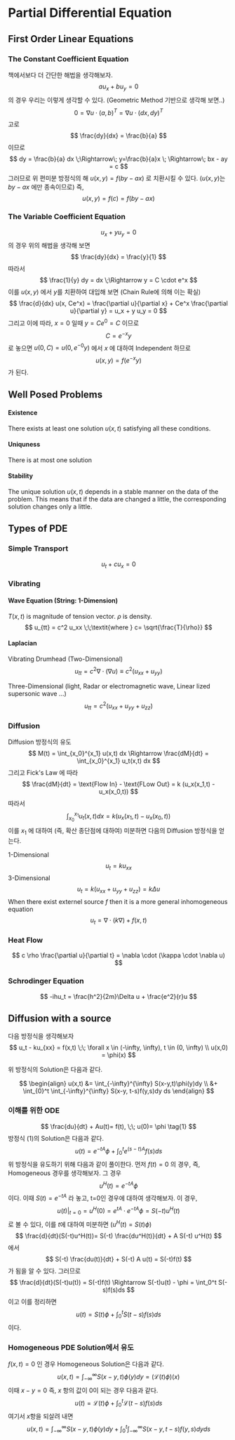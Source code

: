Partial Differential Equation
==========================

## First Order Linear Equations

### The Constant Coefficient Equation

책에서보다 더 간단한 해법을 생각해보자.
$$
a u_x + b u_y = 0
$$
의 경우 우리는 이렇게 생각할 수 있다. (Geometric Method 기반으로 생각해 보면..)
$$
0 = \nabla u \cdot (a , b)^T = \nabla u \cdot (dx , dy)^T
$$
고로 
$$
\frac{dy}{dx} = \frac{b}{a}
$$ 
이므로
$$
dy = \frac{b}{a} dx \;\Rightarrow\; y=\frac{b}{a}x \; \Rightarrow\; bx - ay = c 
$$
그러므로 위 편미분 방정식의 해 $u(x,y) = f(by - ax)$ 로 치환시킬 수 있다. ($u(x,y)$는 $by -ax$ 에만 종속이므로)
즉, 
$$
u(x,y) = f(c) = f(by -ax)
$$
### The Variable Coefficient Equation
$$
u_x + y u_y=0
$$
의 경우 위의 해법을 생각해 보면 
$$
\frac{dy}{dx} = \frac{y}{1}
$$
따라서
$$
\frac{1}{y} dy = dx \;\Rightarrow y = C \cdot e^x 
$$
이를 $u(x,y)$ 에서 $y$를 치환하여 대입해 보면 (Chain Rule에 의해 이는 확실)
$$
\frac{d}{dx} u(x, Ce^x) = \frac{\partial u}{\partial x} + Ce^x \frac{\partial u}{\partial y} = u_x + y u_y = 0
$$
그리고 이에 따라, $x=0$ 일때 $y = C e^0 = C$ 이므로 
$$
C = e^{-x}y
$$
로 놓으면 $u(0, C) = u(0, e^{-0}y)$ 에서 $x$ 에 대하여 Independent 하므로 
$$
u(x,y)=f(e^{-x}y)
$$
가 된다.

## Well Posed Problems
#### Existence
There exists at least one solution $u(x,t)$ satisfying all these conditions.
#### Uniquness
There is at most one solution
#### Stability
The unique solution $u(x,t)$ depends in a stable manner on the data of the problem. This means that if the data are changed a little, the corresponding solution changes only a little.

## Types of PDE
### Simple Transport
$$
u_t + c u_x = 0
$$
### Vibrating 
#### Wave Equation (String: 1-Dimension)
$T(x,t)$ is magnitude of tension vector. $\rho$ is density.  
$$
u_{tt} = c^2 u_xx \;\;\textit{where } c= \sqrt{\frac{T}{\rho}}
$$

#### Laplacian
Vibrating Drumhead (Two-Dimensional)
$$
u_{tt} = c^2 \nabla \cdot (\nabla u) \equiv c^2 (u_{xx} + u_{yy})
$$

Three-Dimensional (light, Radar or electromagnetic wave, Linear lized supersonic wave ...)
$$
u_{tt} = c^2 (u_{xx} + u_{yy} + u_{zz})
$$

### Diffusion
Diffusion 방정식의 유도 
$$
M(t) = \int_{x_0}^{x_1} u(x,t) dx \Rightarrow \frac{dM}{dt} = \int_{x_0}^{x_1} u_t(x,t) dx 
$$
그리고 Fick's Law 에 따라 
$$
 \frac{dM}{dt} = \text{Flow In} - \text{FLow Out} = k (u_x(x_1,t) - u_x(x_0,t))
$$
따라서
$$
\int_{x_0}^{x_1} u_t(x,t) dx =  k (u_x(x_1,t) - u_x(x_0,t))
$$
이를 $x_1$ 에 대하여 (즉, 확산 종단점에 대하여) 미분하면 다음의 Diffusion 방정식을 얻는다.


1-Dimensional
$$
u_t = k u_{xx}
$$
3-Dimensional
$$
u_t = k (u_{xx} + u_{yy} + u_{zz}) = k \Delta u
$$
When there exist externel source $f$ then it is a more general inhomogeneous equation
$$
u_t = \nabla \cdot (k \nabla) + f(x,t)
$$

### Heat Flow
$$
c \rho \frac{\partial u}{\partial t} = \nabla \cdot (\kappa \cdot \nabla u)
$$

### Schrodinger Equation
$$
-ihu_t = \frac{h^2}{2m}\Delta u + \frac{e^2}{r}u
$$

## Diffusion with a source
다음 방정식을 생각해보자
$$
u_t - ku_{xx} = f(x,t) \;\; \forall x \in (-\infty, \infty), t \in (0, \infty) \\
u(x,0) = \phi(x)
$$

위 방정식의  Solution은 다음과 같다.

$$
\begin{align}
u(x,t) &= \int_{-\infty}^{\infty} S(x-y,t)\phi(y)dy \\ 
       &+ \int_{0}^t \int_{-\infty}^{\infty} S(x-y, t-s)f(y,s)dy ds
\end{align}
$$

### 이해를 위한 ODE
$$
\frac{du}{dt} + Au(t)= f(t), \;\; u(0)= \phi \tag{1}
$$
방정식 (1)의 Solution은 다음과 같다.
$$
u(t)=e^{-tA}\phi + \int_0^t e^{(s-t)A}f(s)ds
$$
위 방정식을 유도하기 위해 다음과 같이 풀이한다. 
먼저 $f(t) = 0$ 의 경우, 즉, Homogeneous 경우를 생각해보자.
그 경우 
$$
u^H (t) = e^{-tA} \phi
$$
이다. 
이때 $S(t) = e^{-tA}$ 라 놓고, t=0인 경우에 대하여 생각해보자. 이 경우, 
$$
u(t)|_{t=0} = u^H (0) = e^{tA} \cdot e^{-tA} \phi = S(-t) u^H(t)
$$
로 볼 수 있다, 이를 $t$에 대하여 미분하면 ($u^H (t) = S(t) \phi$)
$$
\frac{d}{dt}(S(-t)u^H(t))= S(-t) \frac{du^H(t)}{dt} + A S(-t) u^H(t) 
$$
에서
$$
S(-t) \frac{du(t)}{dt} + S(-t) A u(t) = S(-t)f(t)
$$
가 됨을 알 수 있다. 그러므로
$$
\frac{d}{dt}(S(-t)u(t)) = S(-t)f(t) \Rightarrow S(-t)u(t) - \phi = \int_0^t S(-s)f(s)ds
$$
이고 이를 정리하면
$$
u(t)= S(t)\phi + \int_0^t S(t-s)f(s)ds
$$
이다. 

### Homogeneous PDE Solution에서 유도
$f(x,t) = 0$ 인 경우 Homogeneous Solution은 다음과 같다.
$$
u(x,t) = \int_{-\infty}^{\infty}S(x-y,t)\phi(y)dy = (\mathcal{L}(t) \phi)(x)
$$
이때 $x- y =0$ 즉, $x$ 항의 값이 0이 되는 경우 다음과 같다.
$$
u(t) = \mathcal{L}(t)\phi + \int_{0}^{t} \mathcal{L}(t-s)f(s)ds
$$
여기서 $x$항을 되살려 내면
$$
u(x,t) = \int_{-\infty}^{\infty} S(x-y,t)\phi(y)dy 
       + \int_{0}^t \int_{-\infty}^{\infty} S(x-y, t-s)f(y,s)dy ds
$$
